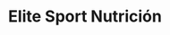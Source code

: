 ---
title: "Elite Sport Nutrición"
url: /valladolid/elite-sport-nutricion/
shop: suplementos nutricionales
---